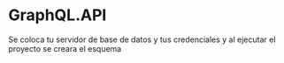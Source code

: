 # GraphQL.API


Se coloca tu servidor de base de datos y tus credenciales y al ejecutar el proyecto se creara el esquema
